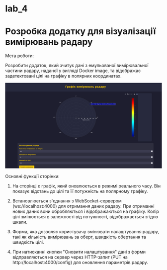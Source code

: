 # lab_4
# Розробка додатку для візуалізації вимірювань радару

Мета роботи:

Розробити додаток, який зчитує дані з емульованої вимірювальної частини радару,
наданої у вигляді Docker image, та відображає задетектовані цілі на графіку в полярних
координатах.

![Image alt](screenshots/1.png)

Основні функції сторінки:

1. На сторінці є графік, який оновлюється в режимі реального часу. Він показує відстань до цілі та її потужність на полярному графіку.

2. Встановлюється з'єднання з WebSocket-сервером (ws://localhost:4000) для отримання даних радару. При отриманні нових даних вони обробляються і відображаються на графіку. Колір цілі змінюється в залежності від потужності, відображається згідно шкали.

3. Форма, яка дозволяє користувачу змінювати налаштування радару, такі як кількість вимірювань за оберт, швидкість обертання та швидкість цілі.

4. При натисканні кнопки "Оновити налаштування" дані з форми відправляються на сервер через HTTP-запит (PUT на http://localhost:4000/config) для оновлення параметрів радару.
